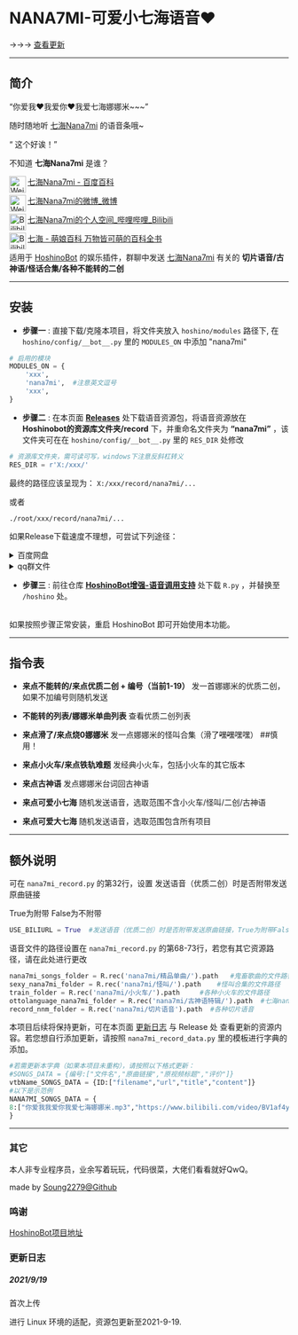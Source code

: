 # NANA7MI-可爱小七海语音♥

→→→ [查看更新](#更新日志)

*****

## 简介

“你爱我♥我爱你♥我爱七海娜娜米~~~”

随时随地听 [七海Nana7mi](https://space.bilibili.com/434334701) 的语音条哦~

“ 这个好诶！”

不知道 **七海Nana7mi** 是谁？

<a href="https://baike.baidu.com/item/%E4%B8%83%E6%B5%B7Nana7mi/24150477?fr=aladdin">
  <img align="left" alt="Weibo" width="30px" src="https://cdn.jsdelivr.net/npm/simple-icons@5.10.0/icons/baidu.svg" />

[七海Nana7mi - 百度百科](https://baike.baidu.com/item/%E4%B8%83%E6%B5%B7Nana7mi/24150477?fr=aladdin)
</a>

<a href="https://weibo.com/u/7198559139">
  <img align="left" alt="Weibo" width="30px" src="https://cdn.jsdelivr.net/npm/simple-icons@5.10.0/icons/sinaweibo.svg" />

[七海Nana7mi的微博_微博](https://weibo.com/u/7198559139)
</a>

<a href="https://space.bilibili.com/434334701">
  <img align="left" alt="Bilibili" width="30px" src="https://cdn.jsdelivr.net/npm/simple-icons@5.10.0/icons/bilibili.svg" />

[七海Nana7mi的个人空间_哔哩哔哩_Bilibili](https://space.bilibili.com/434334701)
</a>

<a href="https://zh.moegirl.org.cn/%E4%B8%83%E6%B5%B7(%E8%99%9A%E6%8B%9FUP%E4%B8%BB)#">
  <img align="left" alt="Bilibili" width="30px" src="https://cdn.jsdelivr.net/npm/simple-icons@5.10.0/icons/youtube.svg" />

[七海 - 萌娘百科 万物皆可萌的百科全书](https://zh.moegirl.org.cn/%E4%B8%83%E6%B5%B7(%E8%99%9A%E6%8B%9FUP%E4%B8%BB)#)


适用于 [HoshinoBot](https://github.com/Ice-Cirno/HoshinoBot) 的娱乐插件，群聊中发送 [七海Nana7mi](https://space.bilibili.com/434334701) 有关的 **切片语音/古神语/怪话合集/各种不能转的二创**
</a>
*****

## 安装
- **步骤一** : 直接下载/克隆本项目，将文件夹放入 ``hoshino/modules`` 路径下, 在 ``hoshino/config/__bot__.py`` 里的 ``MODULES_ON`` 中添加 "nana7mi"

```python
# 启用的模块
MODULES_ON = {
    'xxx',
    'nana7mi',  #注意英文逗号
    'xxx',
}
```

- **步骤二** : 在本页面 **[Releases](https://github.com/Soung2279/NANA7MI_REC/releases)** 处下载语音资源包，将语音资源放在 **Hoshinobot的资源库文件夹/record** 下，并重命名文件夹为 **“nana7mi”** ，该文件夹可在在 ``hoshino/config/__bot__.py`` 里的 ``RES_DIR`` 处修改

```python
# 资源库文件夹，需可读可写，windows下注意反斜杠转义
RES_DIR = r'X:/xxx/'
```

最终的路径应该呈现为：
``X:/xxx/record/nana7mi/... ``

或者

``./root/xxx/record/nana7mi/...``

如果Release下载速度不理想，可尝试下列途径：
<details>
  <summary>百度网盘</summary>

- [可爱小七海语音资源](https://pan.baidu.com/s/1PhuagtKJ4jvJmtVaAvkRaQ)
> 提取码：2279

</details>

<details>
  <summary>qq群文件</summary>

[SoungBot交流群（free edition](https://jq.qq.com/?_wv=1027&k=rKLpjTPz)
> 推荐在百度网盘不可用 or 下载过于缓慢的时候使用

</details>

- **步骤三** : 前往仓库 **[HoshinoBot增强-语音调用支持](https://github.com/Soung2279/advance_R)** 处下载 ``R.py`` ，并替换至 ``/hoshino`` 处。

<br>如果按照步骤正常安装，重启 HoshinoBot 即可开始使用本功能。</br>

*****

## 指令表

- **来点不能转的/来点优质二创 + 编号（当前1-19）**   发一首娜娜米的优质二创，如果不加编号则随机发送

- **不能转的列表/娜娜米单曲列表**   查看优质二创列表

- **来点滑了/来点烧0娜娜米**   发一点娜娜米的怪叫合集（滑了~~嘿嘿~~嘿嘿） ##慎用！

- **来点小火车/来点铁轨难题**   发经典小火车，包括小火车的其它版本

- **来点古神语**   发点娜娜米台词回古神语

- **来点可爱小七海**   随机发送语音，选取范围不含小火车/怪叫/二创/古神语

- **来点可爱大七海**   随机发送语音，选取范围包含所有项目

*****

## 额外说明

可在 ``nana7mi_record.py`` 的第32行，设置 发送语音（优质二创）时是否附带发送原曲链接

True为附带  False为不附带

```python
USE_BILIURL = True  #发送语音（优质二创）时是否附带发送原曲链接，True为附带False为不附带
```

语音文件的路径设置在 ``nana7mi_record.py`` 的第68-73行，若您有其它资源路径，请在此处进行更改

```python
nana7mi_songs_folder = R.rec('nana7mi/精品单曲/').path   #鬼畜歌曲的文件路径
sexy_nana7mi_folder = R.rec('nana7mi/怪叫/').path    #怪叫合集的文件路径
train_folder = R.rec('nana7mi/小火车/').path     #各种小火车的文件路径
ottolanguage_nana7mi_folder = R.rec('nana7mi/古神语特辑/').path  #七海nana7mi特供古神语
record_nnm_folder = R.rec('nana7mi/切片语音').path  #各种切片语音
```

本项目后续将保持更新，可在本页面 [更新日志](#更新日志) 与 Release 处 查看更新的资源内容。若您想自行添加更新，请按照 ``nana7mi_record_data.py`` 里的模板进行字典的添加。

```python
#若需更新本字典（如果本项目未重构），请按照以下格式更新：
#SONGS_DATA = {编号:["文件名","原曲链接","原视频标题","评价"]}
vtbName_SONGS_DATA = {ID:["filename","url","title","content"]}
#以下是示范例
NANA7MI_SONGS_DATA = {
8:["你爱我我爱你我爱七海娜娜米.mp3","https://www.bilibili.com/video/BV1af4y1b7Ne/","我爱七海娜娜米♡","官  方  鬼  畜"],  #注意末尾逗号
}
```
*****

### 其它

本人非专业程序员，业余写着玩玩，代码很菜，大佬们看看就好QwQ。

made by [Soung2279@Github](https://github.com/Soung2279/)

### 鸣谢

[HoshinoBot项目地址](https://github.com/Ice-Cirno/HoshinoBot)

### 更新日志

##### 2021/9/19

首次上传

进行 Linux 环境的适配，资源包更新至2021-9-19.
